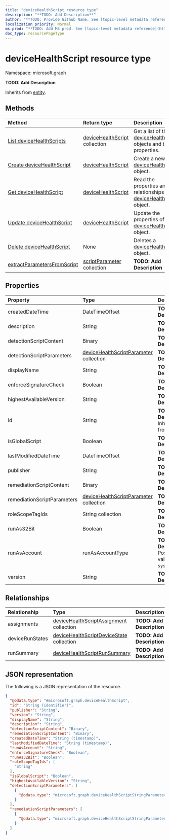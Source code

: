 ```yaml
---
title: "deviceHealthScript resource type"
description: "**TODO: Add Description**"
author: "**TODO: Provide Github Name. See [topic-level metadata reference](https://msgo.azurewebsites.net/add/document/guidelines/metadata.html#topic-level-metadata)**"
localization_priority: Normal
ms.prod: "**TODO: Add MS prod. See [topic-level metadata reference](https://msgo.azurewebsites.net/add/document/guidelines/metadata.html#topic-level-metadata)**"
doc_type: resourcePageType
---
```


# deviceHealthScript resource type

Namespace: microsoft.graph

**TODO: Add Description**


Inherits from [entity](../resources/entity.md).

## Methods
|Method|Return type|Description|
|:---|:---|:---|
|[List deviceHealthScripts](../api/intune-devicehealthscript-list.md)|[deviceHealthScript](../resources/intune-devicehealthscript.md) collection|Get a list of the [deviceHealthScript](../resources/devicehealthscript.md) objects and their properties.|
|[Create deviceHealthScript](../api/intune-devicehealthscript-create.md)|[deviceHealthScript](../resources/intune-devicehealthscript.md)|Create a new [deviceHealthScript](../resources/intune-devicehealthscript.md) object.|
|[Get deviceHealthScript](../api/intune-devicehealthscript-get.md)|[deviceHealthScript](../resources/intune-devicehealthscript.md)|Read the properties and relationships of a [deviceHealthScript](../resources/intune-devicehealthscript.md) object.|
|[Update deviceHealthScript](../api/intune-devicehealthscript-update.md)|[deviceHealthScript](../resources/intune-devicehealthscript.md)|Update the properties of a [deviceHealthScript](../resources/intune-devicehealthscript.md) object.|
|[Delete deviceHealthScript](../api/intune-devicehealthscript-delete.md)|None|Deletes a [deviceHealthScript](../resources/intune-devicehealthscript.md) object.|
|[extractParametersFromScript](../api/intune-devicehealthscript-extractparametersfromscript.md)|[scriptParameter](../resources/intune-scriptparameter.md) collection|**TODO: Add Description**|

## Properties
|Property|Type|Description|
|:---|:---|:---|
|createdDateTime|DateTimeOffset|**TODO: Add Description**|
|description|String|**TODO: Add Description**|
|detectionScriptContent|Binary|**TODO: Add Description**|
|detectionScriptParameters|[deviceHealthScriptParameter](../resources/intune-devicehealthscriptparameter.md) collection|**TODO: Add Description**|
|displayName|String|**TODO: Add Description**|
|enforceSignatureCheck|Boolean|**TODO: Add Description**|
|highestAvailableVersion|String|**TODO: Add Description**|
|id|String|**TODO: Add Description** Inherited from [entity](../resources/entity.md)|
|isGlobalScript|Boolean|**TODO: Add Description**|
|lastModifiedDateTime|DateTimeOffset|**TODO: Add Description**|
|publisher|String|**TODO: Add Description**|
|remediationScriptContent|Binary|**TODO: Add Description**|
|remediationScriptParameters|[deviceHealthScriptParameter](../resources/intune-devicehealthscriptparameter.md) collection|**TODO: Add Description**|
|roleScopeTagIds|String collection|**TODO: Add Description**|
|runAs32Bit|Boolean|**TODO: Add Description**|
|runAsAccount|runAsAccountType|**TODO: Add Description**. Possible values are: `system`, `user`.|
|version|String|**TODO: Add Description**|

## Relationships
|Relationship|Type|Description|
|:---|:---|:---|
|assignments|[deviceHealthScriptAssignment](../resources/intune-devicehealthscriptassignment.md) collection|**TODO: Add Description**|
|deviceRunStates|[deviceHealthScriptDeviceState](../resources/intune-devicehealthscriptdevicestate.md) collection|**TODO: Add Description**|
|runSummary|[deviceHealthScriptRunSummary](../resources/intune-devicehealthscriptrunsummary.md)|**TODO: Add Description**|

## JSON representation
The following is a JSON representation of the resource.
<!-- {
  "blockType": "resource",
  "keyProperty": "id",
  "@odata.type": "microsoft.graph.deviceHealthScript",
  "baseType": "microsoft.graph.entity",
  "openType": false
}
-->
``` json
{
  "@odata.type": "#microsoft.graph.deviceHealthScript",
  "id": "String (identifier)",
  "publisher": "String",
  "version": "String",
  "displayName": "String",
  "description": "String",
  "detectionScriptContent": "Binary",
  "remediationScriptContent": "Binary",
  "createdDateTime": "String (timestamp)",
  "lastModifiedDateTime": "String (timestamp)",
  "runAsAccount": "String",
  "enforceSignatureCheck": "Boolean",
  "runAs32Bit": "Boolean",
  "roleScopeTagIds": [
    "String"
  ],
  "isGlobalScript": "Boolean",
  "highestAvailableVersion": "String",
  "detectionScriptParameters": [
    {
      "@odata.type": "microsoft.graph.deviceHealthScriptStringParameter"
    }
  ],
  "remediationScriptParameters": [
    {
      "@odata.type": "microsoft.graph.deviceHealthScriptStringParameter"
    }
  ]
}
```

